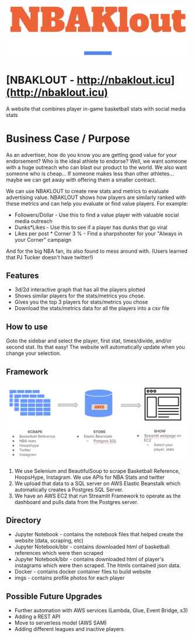![logo](https://github.com/rphillip/NBAKloutApp/blob/main/logo.png)
# [NBAKLOUT - http://nbaklout.icu](http://nbaklout.icu) 
A website that combines player in-game basketball stats with social media stats

# Business Case / Purpose
As an advertiser, how do you know you are getting good value for your endorsement?
Who is the ideal athlete to endorse?
Well, we want someone with a huge outreach who can blast our product to the world.
We also want someone who is cheap… If someone makes less than other athletes… maybe we can get away with offering them a smaller contract.

We can use NBAKLOUT to create new stats and metrics to evaluate advertising value.
NBAKLOUT shows how players are similarly ranked with these metrics and can help you evaluate or find value players.
For example:
 - Followers/Dollar - Use this to find a value player with valuable social media outreach
 - Dunks*Likes - Use this to see if a player has dunks that go viral
 - Likes per post * Corner 3 % - Find a sharpshooter for your "Always in your Corner" campaign

And for the big NBA fan, its also found to mess around with. (Users learned that PJ Tucker doesn't have twitter!)

## Features

- 3d/2d interactive graph that has all the players plotted
- Shows similar players for the stats/metrics you chose.
- Gives you the top 3 players for stats/metrics you chose
- Download the stats/metrics data for all the players into a csv file

## How to use
Goto the sidebar and select the player, first stat, times/divide, and/or second stat.
Its that easy! The website will automatically update when you change your selection.

## Framework
![framework](https://github.com/rphillip/NBAKloutApp/blob/main/framework.png)

1. We use Selenium and BeautifulSoup to scrape Basketball Reference, HoopsHype, Instagram. We use APIs for NBA Stats and twitter
2. We upload that data to a SQL server on AWS Elastic Beanstalk which automatically creates a Postgres SQL Server.
3. We have an AWS EC2 that run Streamlit Framework to operate as the dashboard and pulls data from the Postgres server.

## Directory
- Jupyter Notebook - contains the notebook files that helped create the website (data, scraping, etc)
- Jupyter Notebook/bbr - contains downloaded html of basketball references which were then scraped
- Jupyter Notebook/bbr - contains downloaded html of player's instagrams which were then scraped. The htmls contained json data.
- Docker - contains docker container files to build website
- imgs - contains profile photos for each player

## Possible Future Upgrades
- Further automation with AWS services (Lambda, Glue, Event Bridge, s3)
- Adding a REST API
- Move to serverless model (AWS SAM)
- Adding different leagues and inactive players
